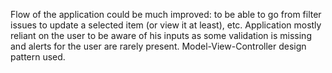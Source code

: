Flow of the application could be much improved: to be able to go from filter issues to update a selected item (or view it at least), etc. Application mostly reliant on the user to be aware of his inputs as some validation is missing and alerts for the user are rarely present. Model-View-Controller design pattern used.
